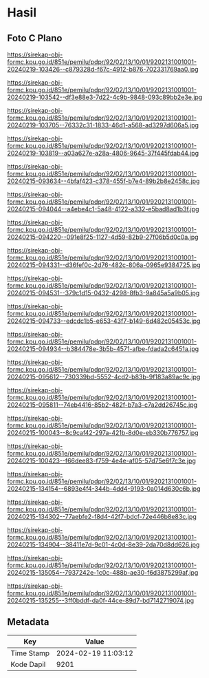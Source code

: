 # Hasil

## Foto C Plano

https://sirekap-obj-formc.kpu.go.id/851e/pemilu/pdpr/92/02/13/10/01/9202131001001-20240219-103426--c879328d-f67c-4912-b876-702331769aa0.jpg

https://sirekap-obj-formc.kpu.go.id/851e/pemilu/pdpr/92/02/13/10/01/9202131001001-20240219-103542--df3e88e3-7d22-4c9b-9848-093c89bb2e3e.jpg

https://sirekap-obj-formc.kpu.go.id/851e/pemilu/pdpr/92/02/13/10/01/9202131001001-20240219-103705--76332c31-1833-46d1-a568-ad3297d606a5.jpg

https://sirekap-obj-formc.kpu.go.id/851e/pemilu/pdpr/92/02/13/10/01/9202131001001-20240219-103819--a03a627e-a28a-4806-9645-37f445fdab44.jpg

https://sirekap-obj-formc.kpu.go.id/851e/pemilu/pdpr/92/02/13/10/01/9202131001001-20240215-093634--4bfaf423-c378-455f-b7e4-89b2b8e2458c.jpg

https://sirekap-obj-formc.kpu.go.id/851e/pemilu/pdpr/92/02/13/10/01/9202131001001-20240215-094044--a4ebe4c1-5a48-4122-a332-e5bad8ad1b3f.jpg

https://sirekap-obj-formc.kpu.go.id/851e/pemilu/pdpr/92/02/13/10/01/9202131001001-20240215-094220--091e8f25-1127-4d59-82b9-27f06b5d0c0a.jpg

https://sirekap-obj-formc.kpu.go.id/851e/pemilu/pdpr/92/02/13/10/01/9202131001001-20240215-094331--d36fef0c-2d76-482c-806a-0965e9384725.jpg

https://sirekap-obj-formc.kpu.go.id/851e/pemilu/pdpr/92/02/13/10/01/9202131001001-20240215-094531--379c1d15-0432-4298-8fb3-9a845a5a9b05.jpg

https://sirekap-obj-formc.kpu.go.id/851e/pemilu/pdpr/92/02/13/10/01/9202131001001-20240215-094733--edcdc1b5-e653-43f7-b149-6d482c05453c.jpg

https://sirekap-obj-formc.kpu.go.id/851e/pemilu/pdpr/92/02/13/10/01/9202131001001-20240215-094934--b384478e-3b5b-4571-afbe-fdada2c6451a.jpg

https://sirekap-obj-formc.kpu.go.id/851e/pemilu/pdpr/92/02/13/10/01/9202131001001-20240215-095612--730339bd-5552-4cd2-b83b-9f183a89ac9c.jpg

https://sirekap-obj-formc.kpu.go.id/851e/pemilu/pdpr/92/02/13/10/01/9202131001001-20240215-095811--74eb4416-85b2-482f-b7a3-c7a2dd26745c.jpg

https://sirekap-obj-formc.kpu.go.id/851e/pemilu/pdpr/92/02/13/10/01/9202131001001-20240215-100043--8c9caf42-297a-421b-8d0e-eb330b776757.jpg

https://sirekap-obj-formc.kpu.go.id/851e/pemilu/pdpr/92/02/13/10/01/9202131001001-20240215-100423--f66dee83-f759-4e4e-af05-57d75e6f7c3e.jpg

https://sirekap-obj-formc.kpu.go.id/851e/pemilu/pdpr/92/02/13/10/01/9202131001001-20240215-134154--6893e4f4-344b-4dd4-9193-0a014d630c6b.jpg

https://sirekap-obj-formc.kpu.go.id/851e/pemilu/pdpr/92/02/13/10/01/9202131001001-20240215-134302--77aebfe2-f8d4-42f7-bdcf-72e446b8e83c.jpg

https://sirekap-obj-formc.kpu.go.id/851e/pemilu/pdpr/92/02/13/10/01/9202131001001-20240215-134904--38411e7d-9c01-4c0d-8e39-2da70d8dd626.jpg

https://sirekap-obj-formc.kpu.go.id/851e/pemilu/pdpr/92/02/13/10/01/9202131001001-20240215-135054--7937242e-1c0c-488b-ae30-f6d3875299af.jpg

https://sirekap-obj-formc.kpu.go.id/851e/pemilu/pdpr/92/02/13/10/01/9202131001001-20240215-135255--3ff0bddf-da0f-44ce-89d7-bd7142719074.jpg


## Metadata

| Key        | Value               |
| ---------- | ------------------- |
| Time Stamp | 2024-02-19 11:03:12 |
| Kode Dapil | 9201                |



